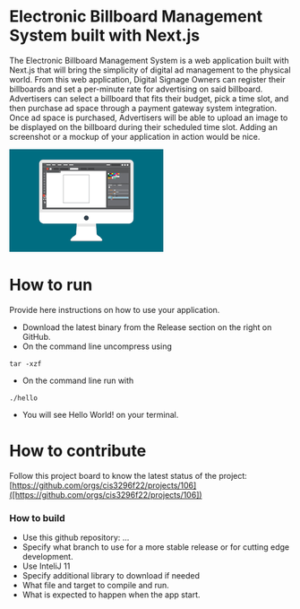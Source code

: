 # Electronic Billboard Management System built with Next.js
The Electronic Billboard Management System is a web application built with Next.js that will bring the simplicity of digital ad management to the physical world. From this web application, Digital Signage Owners can register their billboards and set a per-minute rate for advertising on said billboard. Advertisers can select a billboard that fits their budget, pick a time slot, and then purchase ad space through a payment gateway system integration. Once ad space is purchased, Advertisers will be able to upload an image to be displayed on the billboard during their scheduled time slot.
Adding an screenshot or a mockup of your application in action would be nice.  

![This is a screenshot.](images.png)
# How to run
Provide here instructions on how to use your application.   
- Download the latest binary from the Release section on the right on GitHub.  
- On the command line uncompress using
```
tar -xzf  
```
- On the command line run with
```
./hello
```
- You will see Hello World! on your terminal. 

# How to contribute
Follow this project board to know the latest status of the project: [https://github.com/orgs/cis3296f22/projects/106]([https://github.com/orgs/cis3296f22/projects/106])  

### How to build
- Use this github repository: ... 
- Specify what branch to use for a more stable release or for cutting edge development.  
- Use InteliJ 11
- Specify additional library to download if needed 
- What file and target to compile and run. 
- What is expected to happen when the app start. 
